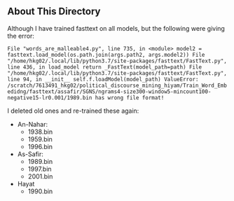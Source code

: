 ## About This Directory

Although I have trained fasttext on all models, but the following were giving the error:

``
  File "words_are_malleable4.py", line 735, in <module>
    model2 = fasttext.load_model(os.path.join(args.path2, args.model2))
  File "/home/hkg02/.local/lib/python3.7/site-packages/fasttext/FastText.py", line 436, in load_model
    return _FastText(model_path=path)
  File "/home/hkg02/.local/lib/python3.7/site-packages/fasttext/FastText.py", line 94, in __init__
    self.f.loadModel(model_path)
ValueError: /scratch/7613491_hkg02/political_discourse_mining_hiyam/Train_Word_Embedidng/fasttext/assafir/SGNS/ngrams4-size300-window5-mincount100-negative15-lr0.001/1989.bin has wrong file format!
``

I deleted old ones and re-trained these again:

- An-Nahar:
  - 1938.bin
  - 1959.bin
  - 1996.bin
- As-Safir:
  - 1989.bin
  - 1997.bin
  - 2001.bin
- Hayat
  - 1990.bin